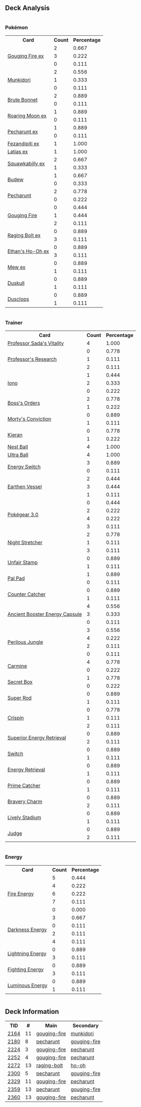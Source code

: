 
## Deck Analysis

<div style="display: flex; flex-wrap: wrap;">
<div style="flex: 1; margin-right: 10px;">
<h3>Pokémon</h3><table><tr><th>Card</th><th>Count</th><th>Percentage</th></tr><tr><td rowspan='3'><a href='https://limitlesstcg.com/cards/TEF/38'>Gouging Fire ex</a></td><td>2</td><td>0.667</td></tr><tr><td>3</td><td>0.222</td></tr><tr><td>0</td><td>0.111</td></tr><tr><td rowspan='3'><a href='https://limitlesstcg.com/cards/TWM/95'>Munkidori</a></td><td>2</td><td>0.556</td></tr><tr><td>1</td><td>0.333</td></tr><tr><td>0</td><td>0.111</td></tr><tr><td rowspan='2'><a href='https://limitlesstcg.com/cards/PAR/123'>Brute Bonnet</a></td><td>2</td><td>0.889</td></tr><tr><td>0</td><td>0.111</td></tr><tr><td rowspan='2'><a href='https://limitlesstcg.com/cards/PAR/124'>Roaring Moon ex</a></td><td>1</td><td>0.889</td></tr><tr><td>0</td><td>0.111</td></tr><tr><td rowspan='2'><a href='https://limitlesstcg.com/cards/SFA/39'>Pecharunt ex</a></td><td>1</td><td>0.889</td></tr><tr><td>0</td><td>0.111</td></tr><tr><td rowspan='1'><a href='https://limitlesstcg.com/cards/SFA/38'>Fezandipiti ex</a></td><td>1</td><td>1.000</td></tr><tr><td rowspan='1'><a href='https://limitlesstcg.com/cards/SSP/76'>Latias ex</a></td><td>1</td><td>1.000</td></tr><tr><td rowspan='2'><a href='https://limitlesstcg.com/cards/PAL/169'>Squawkabilly ex</a></td><td>2</td><td>0.667</td></tr><tr><td>1</td><td>0.333</td></tr><tr><td rowspan='2'><a href='https://limitlesstcg.com/cards/PRE/4'>Budew</a></td><td>1</td><td>0.667</td></tr><tr><td>0</td><td>0.333</td></tr><tr><td rowspan='2'><a href='https://limitlesstcg.com/cards/SVP/149'>Pecharunt</a></td><td>2</td><td>0.778</td></tr><tr><td>0</td><td>0.222</td></tr><tr><td rowspan='3'><a href='https://limitlesstcg.com/cards/SSP/38'>Gouging Fire</a></td><td>0</td><td>0.444</td></tr><tr><td>1</td><td>0.444</td></tr><tr><td>2</td><td>0.111</td></tr><tr><td rowspan='2'><a href='https://limitlesstcg.com/cards/TEF/123'>Raging Bolt ex</a></td><td>0</td><td>0.889</td></tr><tr><td>3</td><td>0.111</td></tr><tr><td rowspan='2'><a href='https://limitlesstcg.com/cards/jp/SV9a/20?translate=en'>Ethan's Ho-Oh ex</a></td><td>0</td><td>0.889</td></tr><tr><td>3</td><td>0.111</td></tr><tr><td rowspan='2'><a href='https://limitlesstcg.com/cards/MEW/151'>Mew ex</a></td><td>0</td><td>0.889</td></tr><tr><td>1</td><td>0.111</td></tr><tr><td rowspan='2'><a href='https://limitlesstcg.com/cards/PRE/35'>Duskull</a></td><td>0</td><td>0.889</td></tr><tr><td>1</td><td>0.111</td></tr><tr><td rowspan='2'><a href='https://limitlesstcg.com/cards/PRE/36'>Dusclops</a></td><td>0</td><td>0.889</td></tr><tr><td>1</td><td>0.111</td></tr></table>
</div><div style='flex: 1; margin-right: 10px;'><h3>Trainer</h3><table><tr><th>Card</th><th>Count</th><th>Percentage</th></tr><tr><td rowspan='1'><a href='https://limitlesstcg.com/cards/PAR/170'>Professor Sada's Vitality</a></td><td>4</td><td>1.000</td></tr><tr><td rowspan='3'><a href='https://limitlesstcg.com/cards/SVI/189'>Professor's Research</a></td><td>0</td><td>0.778</td></tr><tr><td>1</td><td>0.111</td></tr><tr><td>2</td><td>0.111</td></tr><tr><td rowspan='3'><a href='https://limitlesstcg.com/cards/PAL/185'>Iono</a></td><td>1</td><td>0.444</td></tr><tr><td>2</td><td>0.333</td></tr><tr><td>0</td><td>0.222</td></tr><tr><td rowspan='2'><a href='https://limitlesstcg.com/cards/PAL/172'>Boss's Orders</a></td><td>2</td><td>0.778</td></tr><tr><td>1</td><td>0.222</td></tr><tr><td rowspan='2'><a href='https://limitlesstcg.com/cards/TEF/155'>Morty's Conviction</a></td><td>0</td><td>0.889</td></tr><tr><td>1</td><td>0.111</td></tr><tr><td rowspan='2'><a href='https://limitlesstcg.com/cards/TWM/154'>Kieran</a></td><td>0</td><td>0.778</td></tr><tr><td>1</td><td>0.222</td></tr><tr><td rowspan='1'><a href='https://limitlesstcg.com/cards/SVI/181'>Nest Ball</a></td><td>4</td><td>1.000</td></tr><tr><td rowspan='1'><a href='https://limitlesstcg.com/cards/SVI/196'>Ultra Ball</a></td><td>4</td><td>1.000</td></tr><tr><td rowspan='2'><a href='https://limitlesstcg.com/cards/SVI/173'>Energy Switch</a></td><td>3</td><td>0.889</td></tr><tr><td>0</td><td>0.111</td></tr><tr><td rowspan='3'><a href='https://limitlesstcg.com/cards/PAR/163'>Earthen Vessel</a></td><td>2</td><td>0.444</td></tr><tr><td>3</td><td>0.444</td></tr><tr><td>1</td><td>0.111</td></tr><tr><td rowspan='4'><a href='https://limitlesstcg.com/cards/SVI/186'>Pokégear 3.0</a></td><td>0</td><td>0.444</td></tr><tr><td>2</td><td>0.222</td></tr><tr><td>4</td><td>0.222</td></tr><tr><td>3</td><td>0.111</td></tr><tr><td rowspan='3'><a href='https://limitlesstcg.com/cards/SFA/61'>Night Stretcher</a></td><td>2</td><td>0.778</td></tr><tr><td>1</td><td>0.111</td></tr><tr><td>3</td><td>0.111</td></tr><tr><td rowspan='2'><a href='https://limitlesstcg.com/cards/TWM/165'>Unfair Stamp</a></td><td>0</td><td>0.889</td></tr><tr><td>1</td><td>0.111</td></tr><tr><td rowspan='2'><a href='https://limitlesstcg.com/cards/SVI/182'>Pal Pad</a></td><td>1</td><td>0.889</td></tr><tr><td>0</td><td>0.111</td></tr><tr><td rowspan='2'><a href='https://limitlesstcg.com/cards/PAR/160'>Counter Catcher</a></td><td>0</td><td>0.889</td></tr><tr><td>1</td><td>0.111</td></tr><tr><td rowspan='3'><a href='https://limitlesstcg.com/cards/TEF/140'>Ancient Booster Energy Capsule</a></td><td>4</td><td>0.556</td></tr><tr><td>3</td><td>0.333</td></tr><tr><td>0</td><td>0.111</td></tr><tr><td rowspan='4'><a href='https://limitlesstcg.com/cards/TEF/156'>Perilous Jungle</a></td><td>3</td><td>0.556</td></tr><tr><td>4</td><td>0.222</td></tr><tr><td>2</td><td>0.111</td></tr><tr><td>0</td><td>0.111</td></tr><tr><td rowspan='2'><a href='https://limitlesstcg.com/cards/TWM/145'>Carmine</a></td><td>4</td><td>0.778</td></tr><tr><td>0</td><td>0.222</td></tr><tr><td rowspan='2'><a href='https://limitlesstcg.com/cards/TWM/163'>Secret Box</a></td><td>1</td><td>0.778</td></tr><tr><td>0</td><td>0.222</td></tr><tr><td rowspan='2'><a href='https://limitlesstcg.com/cards/PAL/188'>Super Rod</a></td><td>0</td><td>0.889</td></tr><tr><td>1</td><td>0.111</td></tr><tr><td rowspan='3'><a href='https://limitlesstcg.com/cards/SCR/133'>Crispin</a></td><td>0</td><td>0.778</td></tr><tr><td>1</td><td>0.111</td></tr><tr><td>2</td><td>0.111</td></tr><tr><td rowspan='2'><a href='https://limitlesstcg.com/cards/PAL/189'>Superior Energy Retrieval</a></td><td>0</td><td>0.889</td></tr><tr><td>2</td><td>0.111</td></tr><tr><td rowspan='2'><a href='https://limitlesstcg.com/cards/SVI/194'>Switch</a></td><td>0</td><td>0.889</td></tr><tr><td>1</td><td>0.111</td></tr><tr><td rowspan='2'><a href='https://limitlesstcg.com/cards/SVI/171'>Energy Retrieval</a></td><td>0</td><td>0.889</td></tr><tr><td>1</td><td>0.111</td></tr><tr><td rowspan='2'><a href='https://limitlesstcg.com/cards/TEF/157'>Prime Catcher</a></td><td>0</td><td>0.889</td></tr><tr><td>1</td><td>0.111</td></tr><tr><td rowspan='2'><a href='https://limitlesstcg.com/cards/PAL/173'>Bravery Charm</a></td><td>0</td><td>0.889</td></tr><tr><td>2</td><td>0.111</td></tr><tr><td rowspan='2'><a href='https://limitlesstcg.com/cards/SSP/180'>Lively Stadium</a></td><td>0</td><td>0.889</td></tr><tr><td>1</td><td>0.111</td></tr><tr><td rowspan='2'><a href='https://limitlesstcg.com/cards/SVI/176'>Judge</a></td><td>0</td><td>0.889</td></tr><tr><td>2</td><td>0.111</td></tr></table>
</div><div style='flex: 1; margin-right: 10px;'><h3>Energy</h3><table><tr><th>Card</th><th>Count</th><th>Percentage</th></tr><tr><td rowspan='5'><a href='https://limitlesstcg.com/cards/SVE/10'>Fire Energy</a></td><td>5</td><td>0.444</td></tr><tr><td>4</td><td>0.222</td></tr><tr><td>6</td><td>0.222</td></tr><tr><td>7</td><td>0.111</td></tr><tr><td>0</td><td>0.000</td></tr><tr><td rowspan='4'><a href='https://limitlesstcg.com/cards/SVE/15'>Darkness Energy</a></td><td>3</td><td>0.667</td></tr><tr><td>0</td><td>0.111</td></tr><tr><td>2</td><td>0.111</td></tr><tr><td>4</td><td>0.111</td></tr><tr><td rowspan='2'><a href='https://limitlesstcg.com/cards/SVE/12'>Lightning Energy</a></td><td>0</td><td>0.889</td></tr><tr><td>3</td><td>0.111</td></tr><tr><td rowspan='2'><a href='https://limitlesstcg.com/cards/SVE/14'>Fighting Energy</a></td><td>0</td><td>0.889</td></tr><tr><td>3</td><td>0.111</td></tr><tr><td rowspan='2'><a href='https://limitlesstcg.com/cards/PAL/191'>Luminous Energy</a></td><td>0</td><td>0.889</td></tr><tr><td>1</td><td>0.111</td></tr></table>
</div></div>

## Deck Information

<table>
<tr><th>TID</th><th>#</th><th>Main</th><th>Secondary</th></tr>
<tr><td><a href='https://limitlesstcg.com/tournaments/jp/2164'>2164</a></td><td>11</td><td><a href='https://limitlesstcg.com/decks/list/jp/32402'>gouging-fire</a></td><td><a href='https://limitlesstcg.com/decks/list/jp/32402'>munkidori</a></td></tr><tr><td><a href='https://limitlesstcg.com/tournaments/jp/2180'>2180</a></td><td>8</td><td><a href='https://limitlesstcg.com/decks/list/jp/32634'>pecharunt</a></td><td><a href='https://limitlesstcg.com/decks/list/jp/32634'>gouging-fire</a></td></tr><tr><td><a href='https://limitlesstcg.com/tournaments/jp/2224'>2224</a></td><td>3</td><td><a href='https://limitlesstcg.com/decks/list/jp/33318'>gouging-fire</a></td><td><a href='https://limitlesstcg.com/decks/list/jp/33318'>pecharunt</a></td></tr><tr><td><a href='https://limitlesstcg.com/tournaments/jp/2252'>2252</a></td><td>4</td><td><a href='https://limitlesstcg.com/decks/list/jp/33733'>gouging-fire</a></td><td><a href='https://limitlesstcg.com/decks/list/jp/33733'>pecharunt</a></td></tr><tr><td><a href='https://limitlesstcg.com/tournaments/jp/2272'>2272</a></td><td>13</td><td><a href='https://limitlesstcg.com/decks/list/jp/34048'>raging-bolt</a></td><td><a href='https://limitlesstcg.com/decks/list/jp/34048'>ho-oh</a></td></tr><tr><td><a href='https://limitlesstcg.com/tournaments/jp/2300'>2300</a></td><td>5</td><td><a href='https://limitlesstcg.com/decks/list/jp/34483'>pecharunt</a></td><td><a href='https://limitlesstcg.com/decks/list/jp/34483'>gouging-fire</a></td></tr><tr><td><a href='https://limitlesstcg.com/tournaments/jp/2329'>2329</a></td><td>11</td><td><a href='https://limitlesstcg.com/decks/list/jp/34947'>gouging-fire</a></td><td><a href='https://limitlesstcg.com/decks/list/jp/34947'>pecharunt</a></td></tr><tr><td><a href='https://limitlesstcg.com/tournaments/jp/2359'>2359</a></td><td>13</td><td><a href='https://limitlesstcg.com/decks/list/jp/35422'>pecharunt</a></td><td><a href='https://limitlesstcg.com/decks/list/jp/35422'>gouging-fire</a></td></tr><tr><td><a href='https://limitlesstcg.com/tournaments/jp/2360'>2360</a></td><td>13</td><td><a href='https://limitlesstcg.com/decks/list/jp/35438'>gouging-fire</a></td><td><a href='https://limitlesstcg.com/decks/list/jp/35438'>pecharunt</a></td></tr></table>